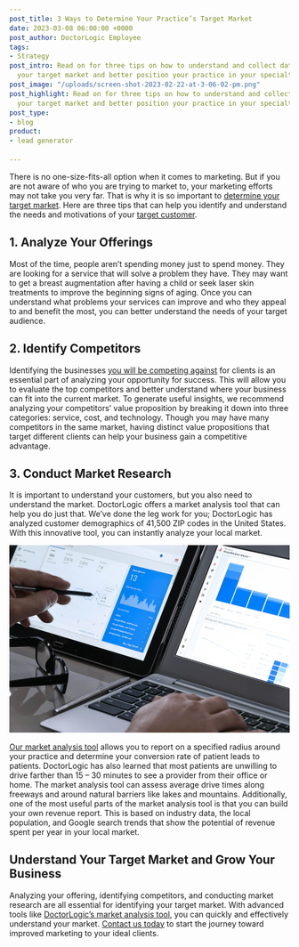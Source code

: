 ```yaml
---
post_title: 3 Ways to Determine Your Practice’s Target Market
date: 2023-03-08 06:00:00 +0000
post_author: DoctorLogic Employee
tags:
- Strategy
post_intro: Read on for three tips on how to understand and collect data to determine
  your target market and better position your practice in your specialty.
post_image: "/uploads/screen-shot-2023-02-22-at-3-06-02-pm.png"
post_highlight: Read on for three tips on how to understand and collect data to determine
  your target market and better position your practice in your specialty.
post_type:
- blog
product:
- lead generator

---
```

There is no one-size-fits-all option when it comes to marketing. But if you are not aware of who you are trying to market to, your marketing efforts may not take you very far. That is why it is so important to [determine your target market](https://squareup.com/us/en/townsquare/how-to-define-analyze-your-target-market). Here are three tips that can help you identify and understand the needs and motivations of your [target customer](https://buffer.com/library/target-market/).

## 1. Analyze Your Offerings

Most of the time, people aren’t spending money just to spend money. They are looking for a service that will solve a problem they have. They may want to get a breast augmentation after having a child or seek laser skin treatments to improve the beginning signs of aging. Once you can understand what problems your services can improve and who they appeal to and benefit the most, you can better understand the needs of your target audience.

## 2. Identify Competitors

Identifying the businesses [you will be competing against](https://www.forbes.com/sites/rebeccabagley/2013/10/02/how-to-identify-your-market-size-up-competitors/?sh=63fe60d56834) for clients is an essential part of analyzing your opportunity for success. This will allow you to evaluate the top competitors and better understand where your business can fit into the current market. To generate useful insights, we recommend analyzing your competitors’ value proposition by breaking it down into three categories: service, cost, and technology. Though you may have many competitors in the same market, having distinct value propositions that target different clients can help your business gain a competitive advantage.

## 3. Conduct Market Research

It is important to understand your customers, but you also need to understand the market. DoctorLogic offers a market analysis tool that can help you do just that. We’ve done the leg work for you; DoctorLogic has analyzed customer demographics of 41,500 ZIP codes in the United States. With this innovative tool, you can instantly analyze your local market.

![](/uploads/shutterstock_719262103-1.jpg)

[Our market analysis tool](https://doctorlogic.com/analysis) allows you to report on a specified radius around your practice and determine your conversion rate of patient leads to patients. DoctorLogic has also learned that most patients are unwilling to drive farther than 15 – 30 minutes to see a provider from their office or home. The market analysis tool can assess average drive times along freeways and around natural barriers like lakes and mountains. Additionally, one of the most useful parts of the market analysis tool is that you can build your own revenue report. This is based on industry data, the local population, and Google search trends that show the potential of revenue spent per year in your local market.

## Understand Your Target Market and Grow Your Business

Analyzing your offering, identifying competitors, and conducting market research are all essential for identifying your target market. With advanced tools like [DoctorLogic’s market analysis tool](https://doctorlogic.com/analysis), you can quickly and effectively understand your market. [Contact us today](https://growth.doctorlogic.com/get-a-demo) to start the journey toward improved marketing to your ideal clients.